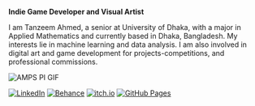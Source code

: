 **Indie Game Developer and Visual Artist**

I am Tanzeem Ahmed, a senior at University of Dhaka, with a major in Applied
Mathematics and currently based in Dhaka, Bangladesh. My interests lie in machine
learning and data analysis. I am also involved in digital art and game development for
projects-competitions, and professional commissions.

![AMPS PI GIF](assets/amps-pi.gif)

[![LinkedIn](https://img.shields.io/badge/-LinkedIn-43B581?style=social&logo=linkedin&logoColor=white)](https://www.linkedin.com/in/tanzeemsakib/)
[![Behance](https://img.shields.io/badge/-Behance-43B581?style=social&logo=behance&logoColor=white)](https://www.behance.net/tanzeemsakib)
[![itch.io](https://img.shields.io/badge/-itch.io-43B581?style=social&logo=itch.io&logoColor=white)](https://tanzeem-ahmed-sakib.itch.io/)
[![GitHub Pages](https://img.shields.io/badge/-Portfolio-43B581?style=social&logo=github&logoColor=white)](https://tanzeemsakib.github.io/)

